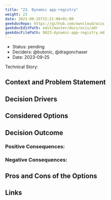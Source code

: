 ```yaml
---
title: "23. Dynamic app-registry"
weight: 23
date: 2023-09-25T15:21:00+01:00
geekdocRepo: https://github.com/owncloud/ocis
geekdocEditPath: edit/master/docs/ocis/adr
geekdocFilePath: 0023-dynamic-app-registry.md
---
```


* Status: pending
* Deciders: @butonic, @dragonchaser
* Date: 2023-09-25

Technical Story:

## Context and Problem Statement

## Decision Drivers

## Considered Options

## Decision Outcome

### Positive Consequences:

### Negative Consequences:

## Pros and Cons of the Options

## Links <!-- optional -->
